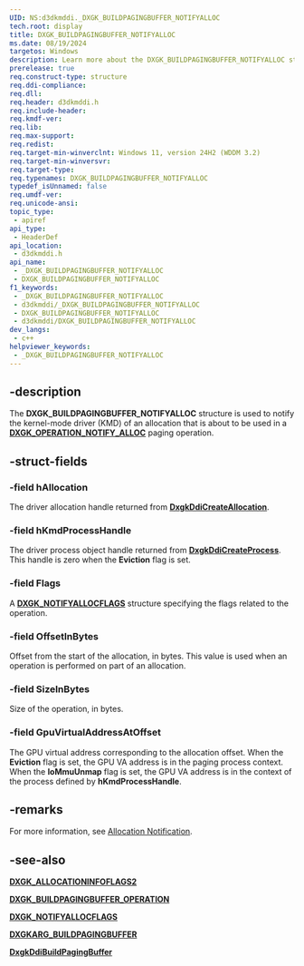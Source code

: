 ```yaml
---
UID: NS:d3dkmddi._DXGK_BUILDPAGINGBUFFER_NOTIFYALLOC
tech.root: display
title: DXGK_BUILDPAGINGBUFFER_NOTIFYALLOC
ms.date: 08/19/2024
targetos: Windows
description: Learn more about the DXGK_BUILDPAGINGBUFFER_NOTIFYALLOC structure.
prerelease: true
req.construct-type: structure
req.ddi-compliance: 
req.dll: 
req.header: d3dkmddi.h
req.include-header: 
req.kmdf-ver: 
req.lib: 
req.max-support: 
req.redist: 
req.target-min-winverclnt: Windows 11, version 24H2 (WDDM 3.2)
req.target-min-winversvr: 
req.target-type: 
req.typenames: DXGK_BUILDPAGINGBUFFER_NOTIFYALLOC
typedef_isUnnamed: false
req.umdf-ver: 
req.unicode-ansi: 
topic_type:
 - apiref
api_type:
 - HeaderDef
api_location:
 - d3dkmddi.h
api_name:
 - _DXGK_BUILDPAGINGBUFFER_NOTIFYALLOC
 - DXGK_BUILDPAGINGBUFFER_NOTIFYALLOC
f1_keywords:
 - _DXGK_BUILDPAGINGBUFFER_NOTIFYALLOC
 - d3dkmddi/_DXGK_BUILDPAGINGBUFFER_NOTIFYALLOC
 - DXGK_BUILDPAGINGBUFFER_NOTIFYALLOC
 - d3dkmddi/DXGK_BUILDPAGINGBUFFER_NOTIFYALLOC
dev_langs:
 - c++
helpviewer_keywords:
 - _DXGK_BUILDPAGINGBUFFER_NOTIFYALLOC
---
```


## -description

The **DXGK_BUILDPAGINGBUFFER_NOTIFYALLOC** structure is used to notify the kernel-mode driver (KMD) of an allocation that is about to be used in a [**DXGK_OPERATION_NOTIFY_ALLOC**](ne-d3dkmddi-_dxgk_buildpagingbuffer_operation.md) paging operation.

## -struct-fields

### -field hAllocation

The driver allocation handle returned from [**DxgkDdiCreateAllocation**](nc-d3dkmddi-dxgkddi_createallocation.md).

### -field hKmdProcessHandle

The driver process object handle returned from [**DxgkDdiCreateProcess**](nc-d3dkmddi-dxgkddi_createprocess.md). This handle is zero when the **Eviction** flag is set.

### -field Flags

A [**DXGK_NOTIFYALLOCFLAGS**](ns-d3dkmddi-dxgk_notifyallocflags.md) structure specifying the flags related to the operation.

### -field OffsetInBytes

Offset from the start of the allocation, in bytes. This value is used when an operation is performed on part of an allocation.

### -field SizeInBytes

Size of the operation, in bytes.

### -field GpuVirtualAddressAtOffset

The GPU virtual address corresponding to the allocation offset. When the **Eviction** flag is set, the GPU VA address is in the paging process context. When the **IoMmuUnmap** flag is set, the GPU VA address is in the context of the process defined by **hKmdProcessHandle**.

## -remarks

For more information, see [Allocation Notification](/windows-hardware/drivers/display/allocation-notification).

## -see-also

[**DXGK_ALLOCATIONINFOFLAGS2**](ns-d3dkmddi-dxgk_allocationinfoflags2.md)

[**DXGK_BUILDPAGINGBUFFER_OPERATION**](ne-d3dkmddi-_dxgk_buildpagingbuffer_operation.md)

[**DXGK_NOTIFYALLOCFLAGS**](ns-d3dkmddi-dxgk_notifyallocflags.md)

[**DXGKARG_BUILDPAGINGBUFFER**](ns-d3dkmddi-_dxgkarg_buildpagingbuffer.md)

[**DxgkDdiBuildPagingBuffer**](nc-d3dkmddi-dxgkddi_buildpagingbuffer.md)

